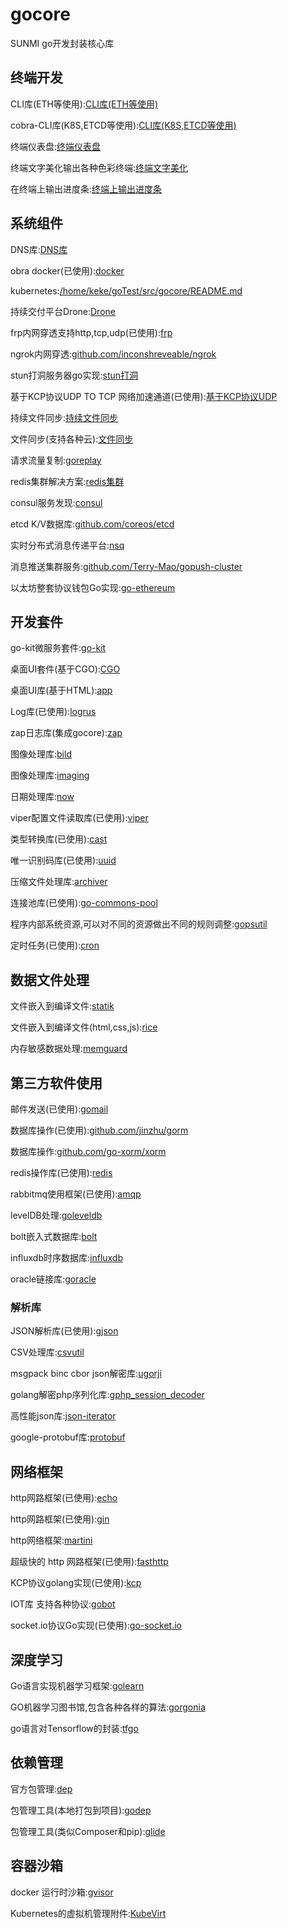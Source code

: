 # gocore
SUNMI go开发封装核心库 

## 终端开发

CLI库(ETH等使用):[CLI库(ETH等使用)](https://github.com/urfave/cli)

cobra-CLI库(K8S,ETCD等使用):[CLI库(K8S,ETCD等使用)](https://github.com/spf13/cobra)

终端仪表盘:[终端仪表盘](https://github.com/gizak/termui)

终端文字美化输出各种色彩终端:[终端文字美化](https://github.com/fatih/color)

在终端上输出进度条:[终端上输出进度条](https://github.com/schollz/progressbar)


## 系统组件

DNS库:[DNS库](https://github.com/miekg/dns)

obra docker(已使用):[docker](https://github.com/moby/moby)

kubernetes:[/home/keke/goTest/src/gocore/README.md](https://github.com/kubernetes/kubernetes)

持续交付平台Drone:[Drone](https://github.com/drone/drone)

frp内网穿透支持http,tcp,udp(已使用):[frp](https://github.com/fatedier/frp)

ngrok内网穿透:[github.com/inconshreveable/ngrok ](https://github.com/inconshreveable/ngrok)

stun打洞服务器go实现:[stun打洞](https://github.com/ccding/go-stun)

基于KCP协议UDP TO TCP 网络加速通道(已使用):[基于KCP协议UDP](https://github.com/xtaci/kcptun )

持续文件同步:[持续文件同步](https://github.com/syncthing/syncthing)

文件同步(支持各种云):[文件同步](https://github.com/ncw/rclone)

请求流量复制:[goreplay](https://github.com/buger/goreplay)

redis集群解决方案:[redis集群](https://github.com/CodisLabs/codis)

consul服务发现:[consul](https://www.consul.io)

etcd K/V数据库:[github.com/coreos/etcd](https://github.com/coreos/etcd)

实时分布式消息传递平台:[nsq](nsq.io)

消息推送集群服务:[github.com/Terry-Mao/gopush-cluster ](https://github.com/Terry-Mao/gopush-cluster)

以太坊整套协议钱包Go实现:[go-ethereum](https://github.com/ethereum/go-ethereum)


## 开发套件

go-kit微服务套件:[go-kit](https://github.com/go-kit/kit)

桌面UI套件(基于CGO):[CGO](https://github.com/andlabs/ui)

桌面UI库(基于HTML):[app](https://github.com/murlokswarm/app)

Log库(已使用):[logrus](https://github.com/Sirupsen/logrus)

zap日志库(集成gocore):[zap](https://github.com/uber-go/zap)

图像处理库:[bild](https://github.com/anthonynsimon/bild)

图像处理库:[imaging](https://github.com/disintegration/imaging)

日期处理库:[now](https://github.com/jinzhu/now)

viper配置文件读取库(已使用):[viper](https://github.com/spf13/viper)

类型转换库(已使用):[cast](https://github.com/spf13/cast)

唯一识别码库(已使用):[uuid](https://github.com/satori/go.uuid)

压缩文件处理库:[archiver](https://github.com/mholt/archiver)

连接池库(已使用):[go-commons-pool ](https://github.com/jolestar/go-commons-pool)

程序内部系统资源,可以对不同的资源做出不同的规则调整:[gopsutil](https://github.com/shirou/gopsutil)

定时任务(已使用):[cron](https://github.com/robfig/cron)



## 数据文件处理

文件嵌入到编译文件:[statik](https://github.com/rakyll/statik)

文件嵌入到编译文件(html,css,js):[rice](https://github.com/GeertJohan/go.rice)

内存敏感数据处理:[memguard](https://github.com/awnumar/memguard)


## 第三方软件使用

邮件发送(已使用):[gomail](https://github.com/go-gomail/gomail)

数据库操作(已使用):[github.com/jinzhu/gorm](https://github.com/jinzhu/gorm)

数据库操作:[github.com/go-xorm/xorm ](https://github.com/go-xorm/xorm )

redis操作库(已使用):[redis](https://gopkg.in/redis.v5)

rabbitmq使用框架(已使用):[amqp](https://github.com/streadway/amqp)

levelDB处理:[goleveldb ](https://github.com/syndtr/goleveldb )

bolt嵌入式数据库:[bolt](https://github.com/boltdb/bolt)

influxdb时序数据库:[influxdb](https://github.com/influxdata/influxdb)

oracle链接库:[goracle](https://github.com/go-goracle/goracle)

### 解析库
JSON解析库(已使用):[gjson](https://github.com/tidwall/gjson)

CSV处理库:[csvutil](https://github.com/jszwec/csvutil)

msgpack binc  cbor json解密库:[ugorji](https://github.com/ugorji/go)

golang解密php序列化库:[gphp_session_decoder](https://github.com/yvasiyarov/php_session_decoder )

高性能json库:[json-iterator](https://github.com/json-iterator/go)

google-protobuf库:[protobuf ](https://github.com/golang/protobuf )


## 网络框架
http网路框架(已使用):[echo](https://github.com/labstack/echo)

http网路框架(已使用):[gin](https://github.com/gin-gonic/gin)

http网络框架:[martini](https://github.com/go-martini/martini)

超级快的 http 网路框架(已使用):[fasthttp](https://github.com/valyala/fasthttp)

KCP协议golang实现(已使用):[kcp](https://github.com/xtaci/kcp-go)

IOT库 支持各种协议:[gobot](https://github.com/hybridgroup/gobot)

socket.io协议Go实现(已使用):[go-socket.io](https://github.com/googollee/go-socket.io)


## 深度学习
Go语言实现机器学习框架:[golearn](https://github.com/sjwhitworth/golearn )

GO机器学习图书馆,包含各种各样的算法:[gorgonia](https://github.com/gorgonia/gorgonia)

go语言对Tensorflow的封装:[tfgo](https://github.com/galeone/tfgo )


## 依赖管理
官方包管理:[dep](https://github.com/golang/dep )

包管理工具(本地打包到项目):[godep](https://github.com/tools/godep )

包管理工具(类似Composer和pip):[glide](https://github.com/Masterminds/glide )

## 容器沙箱

docker 运行时沙箱:[gvisor](https://github.com/google/gvisor)

Kubernetes的虚拟机管理附件:[KubeVirt](https://github.com/kubevirt/kubevirt)
